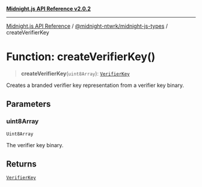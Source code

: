 [**Midnight.js API Reference v2.0.2**](../../../README.md)

***

[Midnight.js API Reference](../../../packages.md) / [@midnight-ntwrk/midnight-js-types](../README.md) / createVerifierKey

# Function: createVerifierKey()

> **createVerifierKey**(`uint8Array`): [`VerifierKey`](../type-aliases/VerifierKey.md)

Creates a branded verifier key representation from a verifier key binary.

## Parameters

### uint8Array

`Uint8Array`

The verifier key binary.

## Returns

[`VerifierKey`](../type-aliases/VerifierKey.md)
